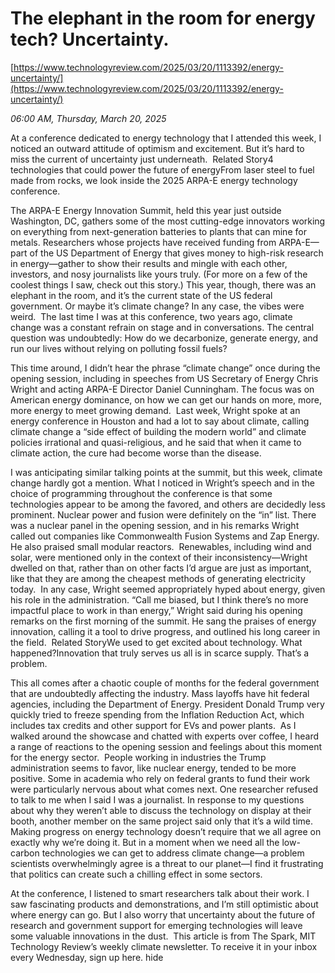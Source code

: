 # The elephant in the room for energy tech? Uncertainty.

[https://www.technologyreview.com/2025/03/20/1113392/energy-uncertainty/](https://www.technologyreview.com/2025/03/20/1113392/energy-uncertainty/)

*06:00 AM, Thursday, March 20, 2025*

At a conference dedicated to energy technology that I attended this week, I noticed an outward attitude of optimism and excitement. But it’s hard to miss the current of uncertainty just underneath.  Related Story4 technologies that could power the future of energyFrom laser steel to fuel made from rocks, we look inside the 2025 ARPA-E energy technology conference.

The ARPA-E Energy Innovation Summit, held this year just outside Washington, DC, gathers some of the most cutting-edge innovators working on everything from next-generation batteries to plants that can mine for metals. Researchers whose projects have received funding from ARPA-E—part of the US Department of Energy that gives money to high-risk research in energy—gather to show their results and mingle with each other, investors, and nosy journalists like yours truly. (For more on a few of the coolest things I saw, check out this story.)  This year, though, there was an elephant in the room, and it’s the current state of the US federal government. Or maybe it’s climate change? In any case, the vibes were weird.  The last time I was at this conference, two years ago, climate change was a constant refrain on stage and in conversations. The central question was undoubtedly: How do we decarbonize, generate energy, and run our lives without relying on polluting fossil fuels?

This time around, I didn’t hear the phrase “climate change” once during the opening session, including in speeches from US Secretary of Energy Chris Wright and acting ARPA-E Director Daniel Cunningham. The focus was on American energy dominance, on how we can get our hands on more, more, more energy to meet growing demand.  Last week, Wright spoke at an energy conference in Houston and had a lot to say about climate, calling climate change a “side effect of building the modern world” and climate policies irrational and quasi-religious, and he said that when it came to climate action, the cure had become worse than the disease.

I was anticipating similar talking points at the summit, but this week, climate change hardly got a mention. What I noticed in Wright’s speech and in the choice of programming throughout the conference is that some technologies appear to be among the favored, and others are decidedly less prominent. Nuclear power and fusion were definitely on the “in” list. There was a nuclear panel in the opening session, and in his remarks Wright called out companies like Commonwealth Fusion Systems and Zap Energy. He also praised small modular reactors.  Renewables, including wind and solar, were mentioned only in the context of their inconsistency—Wright dwelled on that, rather than on other facts I’d argue are just as important, like that they are among the cheapest methods of generating electricity today.  In any case, Wright seemed appropriately hyped about energy, given his role in the administration. “Call me biased, but I think there’s no more impactful place to work in than energy,” Wright said during his opening remarks on the first morning of the summit. He sang the praises of energy innovation, calling it a tool to drive progress, and outlined his long career in the field.  Related StoryWe used to get excited about technology. What happened?Innovation that truly serves us all is in scarce supply. That’s a problem.

This all comes after a chaotic couple of months for the federal government that are undoubtedly affecting the industry. Mass layoffs have hit federal agencies, including the Department of Energy. President Donald Trump very quickly tried to freeze spending from the Inflation Reduction Act, which includes tax credits and other support for EVs and power plants.  As I walked around the showcase and chatted with experts over coffee, I heard a range of reactions to the opening session and feelings about this moment for the energy sector.  People working in industries the Trump administration seems to favor, like nuclear energy, tended to be more positive. Some in academia who rely on federal grants to fund their work were particularly nervous about what comes next. One researcher refused to talk to me when I said I was a journalist. In response to my questions about why they weren’t able to discuss the technology on display at their booth, another member on the same project said only that it’s a wild time. Making progress on energy technology doesn’t require that we all agree on exactly why we’re doing it. But in a moment when we need all the low-carbon technologies we can get to address climate change—a problem scientists overwhelmingly agree is a threat to our planet—I find it frustrating that politics can create such a chilling effect in some sectors.

At the conference, I listened to smart researchers talk about their work. I saw fascinating products and demonstrations, and I’m still optimistic about where energy can go. But I also worry that uncertainty about the future of research and government support for emerging technologies will leave some valuable innovations in the dust.  This article is from The Spark, MIT Technology Review’s weekly climate newsletter. To receive it in your inbox every Wednesday, sign up here.  hide


